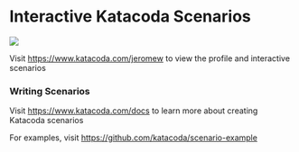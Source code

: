 # Interactive Katacoda Scenarios

[![](http://shields.katacoda.com/katacoda/jeromew/count.svg)](https://www.katacoda.com/jeromew "Get your profile on Katacoda.com")

Visit https://www.katacoda.com/jeromew to view the profile and interactive scenarios

### Writing Scenarios
Visit https://www.katacoda.com/docs to learn more about creating Katacoda scenarios

For examples, visit https://github.com/katacoda/scenario-example
